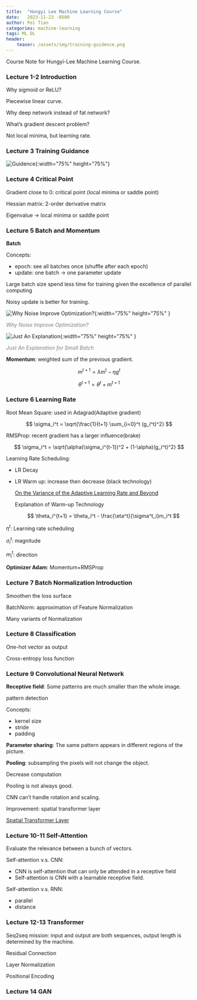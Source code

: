 ```yaml
---
title:  "Hungyi Lee Machine Learning Course"
date:   2023-11-23 -0500
author: Pei Tian
categories: machine-learning
tags: ML DL
header:
    teaser: /assets/img/training-guidence.png
---
```


Course Note for Hungyi-Lee Machine Learning Course.

### Lecture 1-2 Introduction

Why sigmoid or ReLU?

Piecewise linear curve.

Why deep network instead of fat network?

What’s gradient descent problem?

Not local minima, but learning rate.

### Lecture 3 Training Guidance

![Guidence]({{site.url}}/assets/img/training-guidence.png){:width="75%" height="75%"}

### Lecture 4 Critical Point

Gradient close to 0: critical point (local minima or saddle point)

Hessian matrix: 2-order derivative matrix

Eigenvalue → local minima or saddle point

### Lecture 5 Batch and Momentum

**Batch**

Concepts:

- epoch: see all batches once (shuffle after each epoch)
- update: one batch → one parameter update

Large batch size spend less time for training given the excellence of parallel computing

Noisy update is better for training.

![Why Noise Improve Optimization?]({{site.url}}/assets/img/noise-optim.png ){:width="75%" height="75%" }

<em style="color:grey">Why Noise Improve Optimization?</em>

![Just An Explanation]({{site.url}}/assets/img/small-batch.png){:width="75%" height="75%" }

<em style="color:grey">Just An Explanation for Small Batch</em>


**Momentum**: weighted sum of the previous gradient.

$$ m^{t+1} = \lambda m^t - \eta g^t $$

$$ \theta^{t+1} = \theta^t + m^{t+1} $$

### Lecture 6 Learning Rate

Root Mean Square: used in Adagrad(Adaptive gradient)

$$ \sigma_i^t = \sqrt{\frac{1}{t+1} \sum_{i=0}^t (g_i^t)^2} $$

RMSProp: recent gradient has a larger influence(brake)

$$ \sigma_i^t = \sqrt{\alpha(\sigma_i^{t-1})^2 + (1-\alpha)(g_i^t)^2} $$

Learning Rate Scheduling:

- LR Decay

- LR Warm up: increase then decrease (black technology)

  [On the Variance of the Adaptive Learning Rate and Beyond](https://arxiv.org/abs/1908.03265)

  Explanation of Warm-up Technology

  $$ \theta_i^{t+1} = \theta_i^t - \frac{\eta^t}{\sigma^t_i}m_i^t $$

$\eta^t$: Learning rate scheduling

$\sigma^t_i$: magnitude

$m^t_i$: direction

**Optimizer Adam**: Momentum+RMSProp

### Lecture 7 Batch Normalization Introduction

Smoothen the loss surface

BatchNorm: approximation of Feature Normalization

Many variants of Normalization

### Lecture 8 Classification

One-hot vector as output

Cross-entropy loss function

### Lecture 9 Convolutional Neural Network

**Receptive field**: Some patterns are much smaller than the whole image.

pattern detection

Concepts:

- kernel size
- stride
- padding

**Parameter sharing**: The same pattern appears in different regions of the picture.

**Pooling**: subsampling the pixels will not change the object.

Decrease computation

Pooling is not always good.

CNN can’t handle rotation and scaling.

Improvement: spatial transformer layer

[Spatial Transformer Layer](https://www.youtube.com/watch?v=SoCywZ1hZak)

### Lecture 10-11 Self-Attention

Evaluate the relevance between a bunch of vectors.

Self-attention v.s. CNN:

- CNN is self-attention that can only be attended in a receptive field
- Self-attention is CNN with a learnable receptive field.

Self-attention v.s. RNN:

- parallel
- distance

### Lecture 12-13 Transformer

Seq2seq mission: input and output are both sequences, output length is determined by the machine.

Residual Connection

Layer Normalization

Positional Encoding

### Lecture 14 GAN